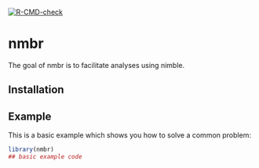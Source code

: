 
<!-- README.md is generated from README.Rmd. Please edit that file -->
<!-- badges: start -->

[![R-CMD-check](https://github.com/poissonconsulting/nmbr/actions/workflows/R-CMD-check.yaml/badge.svg)](https://github.com/poissonconsulting/nmbr/actions/workflows/R-CMD-check.yaml)
<!-- badges: end -->

# nmbr

The goal of nmbr is to facilitate analyses using nimble.

## Installation

## Example

This is a basic example which shows you how to solve a common problem:

``` r
library(nmbr)
## basic example code
```
